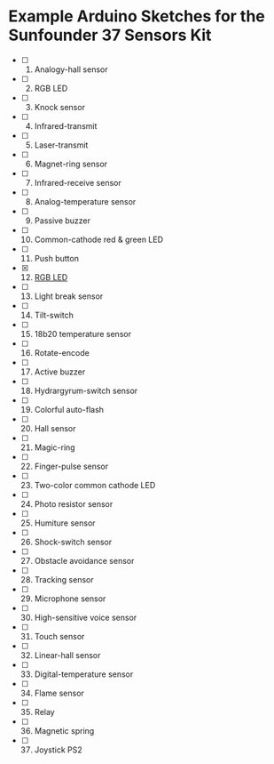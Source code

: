 # Example Arduino Sketches for the Sunfounder 37 Sensors Kit 
* [ ] 1. Analogy-hall sensor
* [ ] 2. RGB LED
* [ ] 3. Knock sensor
* [ ] 4. Infrared-transmit
* [ ] 5. Laser-transmit
* [ ] 6. Magnet-ring sensor
* [ ] 7. Infrared-receive sensor
* [ ] 8. Analog-temperature sensor
* [ ] 9. Passive buzzer
* [ ] 10. Common-cathode red & green LED
* [ ] 11. Push button
* [X] 12. [RGB LED](12%20-%20RGB%20LED/)
* [ ] 13. Light break sensor
* [ ] 14. Tilt-switch
* [ ] 15. 18b20 temperature sensor
* [ ] 16. Rotate-encode
* [ ] 17. Active buzzer
* [ ] 18. Hydrargyrum-switch sensor
* [ ] 19. Colorful auto-flash
* [ ] 20. Hall sensor
* [ ] 21. Magic-ring
* [ ] 22. Finger-pulse sensor
* [ ] 23. Two-color common cathode LED
* [ ] 24. Photo resistor sensor
* [ ] 25. Humiture sensor
* [ ] 26. Shock-switch sensor
* [ ] 27. Obstacle avoidance sensor
* [ ] 28. Tracking sensor
* [ ] 29. Microphone sensor
* [ ] 30. High-sensitive voice sensor
* [ ] 31. Touch sensor
* [ ] 32. Linear-hall sensor
* [ ] 33. Digital-temperature sensor
* [ ] 34. Flame sensor
* [ ] 35. Relay
* [ ] 36. Magnetic spring
* [ ] 37. Joystick PS2